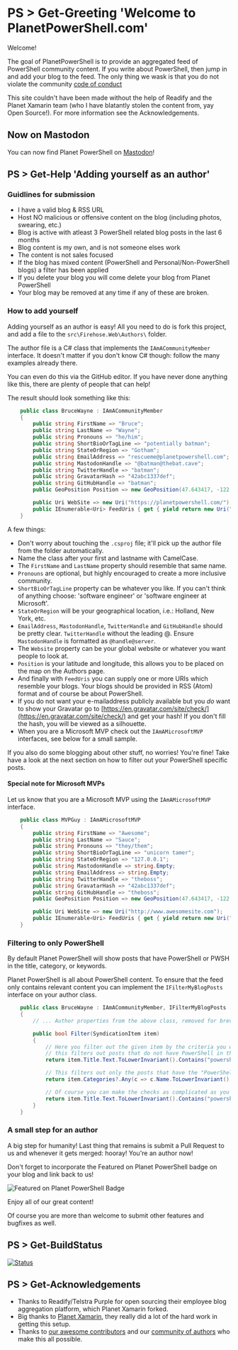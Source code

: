# PS > Get-Greeting 'Welcome to PlanetPowerShell.com'

Welcome!

The goal of PlanetPowerShell is to provide an aggregated feed of PowerShell community content. If you write about PowerShell, then jump in and add your blog to the feed. The only thing we wask is that you do not violate the community [code of conduct](https://github.com/planetpowershell/planetpowershell/blob/master/CODE_OF_CONDUCT.md)

This site couldn't have been made without the help of Readify and the Planet Xamarin team (who I have blatantly stolen the content from, yay Open Source!). For more information see the Acknowledgements.

## Now on Mastodon

You can now find Planet PowerShell on <a rel="me" href="https://infosec.exchange/@planetpowershell">Mastodon</a>!

## PS > Get-Help 'Adding yourself as an author'

### Guidlines for submission

- I have a valid blog & RSS URL
- Host NO malicious or offensive content on the blog (including photos, swearing, etc.)
- Blog is active with atleast 3 PowerShell related blog posts in the last 6 months
- Blog content is my own, and is not someone elses work
- The content is not sales focused
- If the blog has mixed content (PowerShell and Personal/Non-PowerShell blogs) a filter has been applied
- If you delete your blog you will come delete your blog from Planet PowerShell
- Your blog may be removed at any time if any of these are broken.

### How to add yourself

Adding yourself as an author is easy! All you need to do is fork this project, and add a file to the `src\Firehose.Web\Authors\` folder.

The author file is a C# class that implements the `IAmACommunityMember` interface. It doesn't matter if you don't know C# though: follow the many examples already there.

You can even do this via the GitHub editor. If you have never done anything like this, there are plenty of people that can help!

The result should look something like this:

``` csharp
    public class BruceWayne : IAmACommunityMember
    {
        public string FirstName => "Bruce";
        public string LastName => "Wayne";
        public string Pronouns => "he/him";
        public string ShortBioOrTagLine => "potentially batman";
        public string StateOrRegion => "Gotham";
        public string EmailAddress => "rescueme@planetpowershell.com";
        public string MastodonHandle => "@batman@thebat.cave";
        public string TwitterHandle => "batman";
        public string GravatarHash => "42abc1337def";
        public string GitHubHandle => "batman";
        public GeoPosition Position => new GeoPosition(47.643417, -122.126083);

        public Uri WebSite => new Uri("https://planetpowershell.com/");
        public IEnumerable<Uri> FeedUris { get { yield return new Uri("https://planetpowershell.com/rss"); } }
    }
```

A few things:

- Don't worry about touching the `.csproj` file; it'll pick up the author file from the folder automatically.
- Name the class after your first and lastname with CamelCase.
- The `FirstName` and `LastName` property should resemble that same name.
- `Pronouns` are optional, but highly encouraged to create a more inclusive community.
- `ShortBioOrTagLine` property can be whatever you like. If you can't think of anything choose: 'software engineer' or 'software engineer at Microsoft'.
- `StateOrRegion` will be your geographical location, i.e.: Holland, New York, etc.
- `EmailAddress`, `MastodonHandle`, `TwitterHandle` and `GitHubHandle` should be pretty clear. `TwitterHandle` without the leading @. Ensure `MastodonHandle` is formatted as `@handle@server`.
- The `Website` property can be your global website or whatever you want people to look at.
- `Position` is your latitude and longitude, this allows you to be placed on the map on the Authors page.
- And finally with `FeedUris` you can supply one or more URIs which resemble your blogs. Your blogs should be provided in RSS (Atom) format and of course be about PowerShell.
- If you do not want your e-mailaddress publicly available but you _do_ want to show your Gravatar go to [https://en.gravatar.com/site/check/](https://en.gravatar.com/site/check/) and get your hash! If you don't fill the hash, you will be viewed as a silhouette.
- When you are a Microsoft MVP check out the `IAmAMicrosoftMVP` interfaces, see below for a small sample.

If you also do some blogging about other stuff, no worries! You're fine! Take have a look at the next section on how to filter out your PowerShell specific posts.

#### Special note for Microsoft MVPs

Let us know that you are a Microsoft MVP using the `IAmAMicrosoftMVP` interface.

``` csharp
    public class MVPGuy : IAmAMicrosoftMVP
    {
        public string FirstName => "Awesome";
        public string LastName => "Sauce";
        public string Pronouns => "they/them";
        public string ShortBioOrTagLine => "unicorn tamer";
        public string StateOrRegion => "127.0.0.1";
        public string MastodonHandle => string.Empty;
        public string EmailAddress => string.Empty;
        public string TwitterHandle => "theboss";
        public string GravatarHash => "42abc1337def";
        public string GitHubHandle => "theboss";
        public GeoPosition Position => new GeoPosition(47.643417, -122.126083);

        public Uri WebSite => new Uri("http://www.awesomesite.com");
        public IEnumerable<Uri> FeedUris { get { yield return new Uri("http://www.awesomesite.com/feed/"); } }
    }
```

### Filtering to only PowerShell

By default Planet PowerShell will show posts that have PowerShell or PWSH in the title, category, or keywords.

Planet PowerShell is all about PowerShell content. To ensure that the feed only contains relevant content you can implement the `IFilterMyBlogPosts` interface on your author class.

``` csharp
    public class BruceWayne : IAmACommunityMember, IFilterMyBlogPosts
    {
        // ... Author properties from the above class, removed for brevity

        public bool Filter(SyndicationItem item)
        {
            // Here you filter out the given item by the criteria you want, i.e.
            // this filters out posts that do not have PowerShell in the title
            return item.Title.Text.ToLowerInvariant().Contains("powershell");

            // This filters out only the posts that have the "PowerShell" category
            return item.Categories?.Any(c => c.Name.ToLowerInvariant().Equals("powershell")) ?? false;

            // Of course you can make the checks as complicated as you want and combine some stuff
            return item.Title.Text.ToLowerInvariant().Contains("powershell") && (item.Categories?.Any(c => c.Name.ToLowerInvariant().Equals("powershell")) ?? false);
        }
    }
```

### A small step for an author

A big step for humanity! Last thing that remains is submit a Pull Request to us and whenever it gets merged: hooray! You're an author now!

Don't forget to incorporate the Featured on Planet PowerShell badge on your blog and link back to us!

![Featured on Planet PowerShell Badge](https://www.planetpowershell.com/Content/img/planetpowershell-featured-badge.png)

Enjoy all of our great content!

Of course you are more than welcome to submit other features and bugfixes as well.

## PS > Get-BuildStatus

[![Status](https://dev.azure.com/planetpowershell/Planet%20PowerShell/_apis/build/status/Planet%20PowerShell?branchName=main)](https://dev.azure.com/planetpowershell/Planet%20PowerShell/_build/latest?definitionId=8&branchName=main)

## PS > Get-Acknowledgements

- Thanks to Readify/Telstra Purple for open sourcing their employee blog aggregation platform, which Planet Xamarin forked.
- Big thanks to [Planet Xamarin](https://planetxamarin.com), they really did a lot of the hard work in getting this setup.
- Thanks to [our awesome contributors](https://github.com/planetpowershell/planetpowershell/graphs/contributors) and our [community of authors](https://github.com/planetpowershell/planetpowershell/tree/master/src/Firehose.Web/Authors) who make this all possible.
